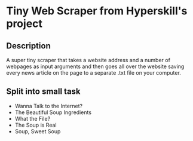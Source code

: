 # Tiny Web Scraper from Hyperskill's project

## Description
A super tiny scraper that takes a website address and a number of webpages as input arguments and then goes all over the website saving every news article on the page to a separate .txt file on your computer. 


## Split into small task
- Wanna Talk to the Internet?
- The Beautiful Soup Ingredients
- What the File?
- The Soup is Real
- Soup, Sweet Soup
